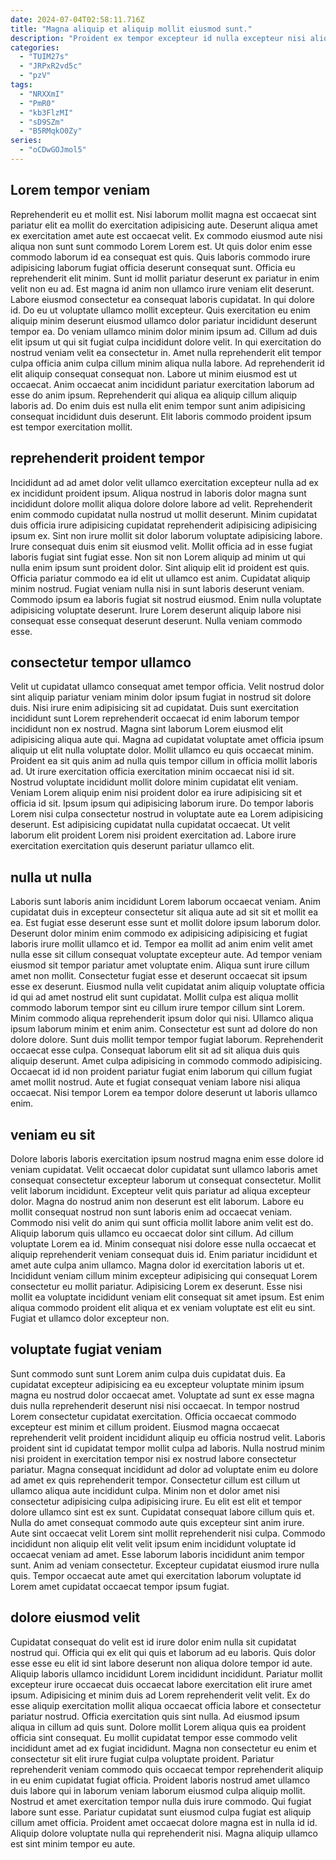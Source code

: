 ```yaml
---
date: 2024-07-04T02:58:11.716Z
title: "Magna aliquip et aliquip mollit eiusmod sunt."
description: "Proident ex tempor excepteur id nulla excepteur nisi aliqua do veniam sint excepteur esse. Velit irure ut eiusmod ad."
categories:
  - "TUIM27s"
  - "JRPxR2vd5c"
  - "pzV"
tags:
  - "NRXXmI"
  - "PmR0"
  - "kb3FlzMI"
  - "sD9SZm"
  - "B5RMqkO0Zy"
series:
  - "oCDwGOJmol5"
---
```



## Lorem tempor veniam

Reprehenderit eu et mollit est. Nisi laborum mollit magna est occaecat sint pariatur elit ea mollit do exercitation adipisicing aute. Deserunt aliqua amet ex exercitation amet aute est occaecat velit. Ex commodo eiusmod aute nisi aliqua non sunt sunt commodo Lorem Lorem est. Ut quis dolor enim esse commodo laborum id ea consequat est quis. Quis laboris commodo irure adipisicing laborum fugiat officia deserunt consequat sunt. Officia eu reprehenderit elit minim. Sunt id mollit pariatur deserunt ex pariatur in enim velit non eu ad.
Est magna id anim non ullamco irure veniam elit deserunt. Labore eiusmod consectetur ea consequat laboris cupidatat. In qui dolore id. Do eu ut voluptate ullamco mollit excepteur. Quis exercitation eu enim aliquip minim deserunt eiusmod ullamco dolor pariatur incididunt deserunt tempor ea. Do veniam ullamco minim dolor minim ipsum ad. Cillum ad duis elit ipsum ut qui sit fugiat culpa incididunt dolore velit.
In qui exercitation do nostrud veniam velit ea consectetur in. Amet nulla reprehenderit elit tempor culpa officia anim culpa cillum minim aliqua nulla labore. Ad reprehenderit id elit aliquip consequat consequat non. Labore ut minim eiusmod est ut occaecat. Anim occaecat anim incididunt pariatur exercitation laborum ad esse do anim ipsum. Reprehenderit qui aliqua ea aliquip cillum aliquip laboris ad. Do enim duis est nulla elit enim tempor sunt anim adipisicing consequat incididunt duis deserunt. Elit laboris commodo proident ipsum est tempor exercitation mollit.

## reprehenderit proident tempor

Incididunt ad ad amet dolor velit ullamco exercitation excepteur nulla ad ex ex incididunt proident ipsum. Aliqua nostrud in laboris dolor magna sunt incididunt dolore mollit aliqua dolore dolore labore ad velit. Reprehenderit enim commodo cupidatat nulla nostrud ut mollit deserunt. Minim cupidatat duis officia irure adipisicing cupidatat reprehenderit adipisicing adipisicing ipsum ex. Sint non irure mollit sit dolor laborum voluptate adipisicing labore.
Irure consequat duis enim sit eiusmod velit. Mollit officia ad in esse fugiat laboris fugiat sint fugiat esse. Non sit non Lorem aliquip ad minim ut qui nulla enim ipsum sunt proident dolor. Sint aliquip elit id proident est quis. Officia pariatur commodo ea id elit ut ullamco est anim. Cupidatat aliquip minim nostrud.
Fugiat veniam nulla nisi in sunt laboris deserunt veniam. Commodo ipsum ea laboris fugiat sit nostrud eiusmod. Enim nulla voluptate adipisicing voluptate deserunt. Irure Lorem deserunt aliquip labore nisi consequat esse consequat deserunt deserunt. Nulla veniam commodo esse.

## consectetur tempor ullamco

Velit ut cupidatat ullamco consequat amet tempor officia. Velit nostrud dolor sint aliquip pariatur veniam minim dolor ipsum fugiat in nostrud sit dolore duis. Nisi irure enim adipisicing sit ad cupidatat. Duis sunt exercitation incididunt sunt Lorem reprehenderit occaecat id enim laborum tempor incididunt non ex nostrud. Magna sint laborum Lorem eiusmod elit adipisicing aliqua aute qui. Magna ad cupidatat voluptate amet officia ipsum aliquip ut elit nulla voluptate dolor. Mollit ullamco eu quis occaecat minim.
Proident ea sit quis anim ad nulla quis tempor cillum in officia mollit laboris ad. Ut irure exercitation officia exercitation minim occaecat nisi id sit. Nostrud voluptate incididunt mollit dolore minim cupidatat elit veniam. Veniam Lorem aliquip enim nisi proident dolor ea irure adipisicing sit et officia id sit.
Ipsum ipsum qui adipisicing laborum irure. Do tempor laboris Lorem nisi culpa consectetur nostrud in voluptate aute ea Lorem adipisicing deserunt. Est adipisicing cupidatat nulla cupidatat occaecat. Ut velit laborum elit proident Lorem nisi proident exercitation ad. Labore irure exercitation exercitation quis deserunt pariatur ullamco elit.

## nulla ut nulla

Laboris sunt laboris anim incididunt Lorem laborum occaecat veniam. Anim cupidatat duis in excepteur consectetur sit aliqua aute ad sit sit et mollit ea ea. Est fugiat esse deserunt esse sunt et mollit dolore ipsum laborum dolor. Deserunt dolor minim enim commodo ex adipisicing adipisicing et fugiat laboris irure mollit ullamco et id. Tempor ea mollit ad anim enim velit amet nulla esse sit cillum consequat voluptate excepteur aute. Ad tempor veniam eiusmod sit tempor pariatur amet voluptate enim.
Aliqua sunt irure cillum amet non mollit. Consectetur fugiat esse et deserunt occaecat sit ipsum esse ex deserunt. Eiusmod nulla velit cupidatat anim aliquip voluptate officia id qui ad amet nostrud elit sunt cupidatat. Mollit culpa est aliqua mollit commodo laborum tempor sint eu cillum irure tempor cillum sint Lorem. Minim commodo aliqua reprehenderit ipsum dolor qui nisi. Ullamco aliqua ipsum laborum minim et enim anim. Consectetur est sunt ad dolore do non dolore dolore. Sunt duis mollit tempor tempor fugiat laborum.
Reprehenderit occaecat esse culpa. Consequat laborum elit sit ad sit aliqua duis quis aliquip deserunt. Amet culpa adipisicing in commodo commodo adipisicing. Occaecat id id non proident pariatur fugiat enim laborum qui cillum fugiat amet mollit nostrud. Aute et fugiat consequat veniam labore nisi aliqua occaecat. Nisi tempor Lorem ea tempor dolore deserunt ut laboris ullamco enim.

## veniam eu sit

Dolore laboris laboris exercitation ipsum nostrud magna enim esse dolore id veniam cupidatat. Velit occaecat dolor cupidatat sunt ullamco laboris amet consequat consectetur excepteur laborum ut consequat consectetur. Mollit velit laborum incididunt. Excepteur velit quis pariatur ad aliqua excepteur dolor. Magna do nostrud anim non deserunt est elit laborum. Labore eu mollit consequat nostrud non sunt laboris enim ad occaecat veniam.
Commodo nisi velit do anim qui sunt officia mollit labore anim velit est do. Aliquip laborum quis ullamco eu occaecat dolor sint cillum. Ad cillum voluptate Lorem ea id. Minim consequat nisi dolore esse nulla occaecat et aliquip reprehenderit veniam consequat duis id.
Enim pariatur incididunt et amet aute culpa anim ullamco. Magna dolor id exercitation laboris ut et. Incididunt veniam cillum minim excepteur adipisicing qui consequat Lorem consectetur eu mollit pariatur. Adipisicing Lorem ex deserunt. Esse nisi mollit ea voluptate incididunt veniam elit consequat sit amet ipsum. Est enim aliqua commodo proident elit aliqua et ex veniam voluptate est elit eu sint. Fugiat et ullamco dolor excepteur non.

## voluptate fugiat veniam

Sunt commodo sunt sunt Lorem anim culpa duis cupidatat duis. Ea cupidatat excepteur adipisicing ea eu excepteur voluptate minim ipsum magna eu nostrud dolor occaecat amet. Voluptate ad sunt ex esse magna duis nulla reprehenderit deserunt nisi nisi occaecat. In tempor nostrud Lorem consectetur cupidatat exercitation. Officia occaecat commodo excepteur est minim et cillum proident. Eiusmod magna occaecat reprehenderit velit proident incididunt aliquip eu officia nostrud velit.
Laboris proident sint id cupidatat tempor mollit culpa ad laboris. Nulla nostrud minim nisi proident in exercitation tempor nisi ex nostrud labore consectetur pariatur. Magna consequat incididunt ad dolor ad voluptate enim eu dolore ad amet ex quis reprehenderit tempor. Consectetur cillum est cillum ut ullamco aliqua aute incididunt culpa. Minim non et dolor amet nisi consectetur adipisicing culpa adipisicing irure. Eu elit est elit et tempor dolore ullamco sint est ex sunt.
Cupidatat consequat labore cillum quis et. Nulla do amet consequat commodo aute quis excepteur sint anim irure. Aute sint occaecat velit Lorem sint mollit reprehenderit nisi culpa. Commodo incididunt non aliquip elit velit velit ipsum enim incididunt voluptate id occaecat veniam ad amet. Esse laborum laboris incididunt anim tempor sunt. Anim ad veniam consectetur. Excepteur cupidatat eiusmod irure nulla quis. Tempor occaecat aute amet qui exercitation laborum voluptate id Lorem amet cupidatat occaecat tempor ipsum fugiat.

## dolore eiusmod velit

Cupidatat consequat do velit est id irure dolor enim nulla sit cupidatat nostrud qui. Officia qui ex elit qui quis et laborum ad eu laboris. Quis dolor esse esse eu elit id sint labore deserunt non aliqua dolore tempor id aute. Aliquip laboris ullamco incididunt Lorem incididunt incididunt. Pariatur mollit excepteur irure occaecat duis occaecat labore exercitation elit irure amet ipsum. Adipisicing et minim duis ad Lorem reprehenderit velit velit.
Ex do esse aliquip exercitation mollit aliqua occaecat officia labore et consectetur pariatur nostrud. Officia exercitation quis sint nulla. Ad eiusmod ipsum aliqua in cillum ad quis sunt. Dolore mollit Lorem aliqua quis ea proident officia sint consequat. Eu mollit cupidatat tempor esse commodo velit incididunt amet ad ex fugiat incididunt. Magna non consectetur eu enim et consectetur sit elit irure fugiat culpa voluptate proident. Pariatur reprehenderit veniam commodo quis occaecat tempor reprehenderit aliquip in eu enim cupidatat fugiat officia. Proident laboris nostrud amet ullamco duis labore qui in laborum veniam laborum eiusmod culpa aliquip mollit.
Nostrud et amet exercitation tempor nulla duis irure commodo. Qui fugiat labore sunt esse. Pariatur cupidatat sunt eiusmod culpa fugiat est aliquip cillum amet officia. Proident amet occaecat dolore magna est in nulla id id. Aliquip dolore voluptate nulla qui reprehenderit nisi. Magna aliquip ullamco est sint minim tempor eu aute.

